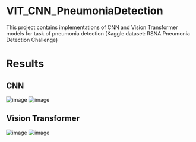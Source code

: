 # VIT_CNN_PneumoniaDetection
This project contains implementations of CNN and Vision Transformer models for task of pneumonia detection (Kaggle dataset: RSNA Pneumonia Detection Challenge)

# Results 
## CNN
![image](https://github.com/user-attachments/assets/20f4e469-a627-474a-8c91-95fc33f6cee9)
![image](https://github.com/user-attachments/assets/ead6050d-6c5a-434c-bb24-2845b160394a)

## Vision Transformer
![image](https://github.com/user-attachments/assets/612853d5-bf43-4e63-8a35-8aa7e2964867)
![image](https://github.com/user-attachments/assets/bdf8a378-2bcf-4288-930f-cbc57888cd5f)
